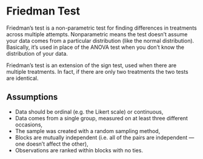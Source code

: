 # Friedman Test
Friedman’s test is a non-parametric test for finding differences in treatments across multiple attempts. Nonparametric means the test doesn’t assume your data comes from a particular distribution (like the normal distribution). Basically, it’s used in place of the ANOVA test when you don’t know the distribution of your data.

Friedman’s test is an extension of the sign test, used when there are multiple treatments. In fact, if there are only two treatments the two tests are identical.

## Assumptions
* Data should be ordinal (e.g. the Likert scale) or continuous,
* Data comes from a single group, measured on at least three different occasions,
* The sample was created with a random sampling method,
* Blocks are mutually independent (i.e. all of the pairs are independent — one doesn’t affect the other),
* Observations are ranked within blocks with no ties.
